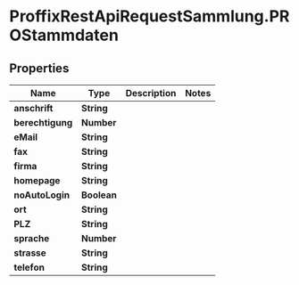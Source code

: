 # ProffixRestApiRequestSammlung.PROStammdaten

## Properties
Name | Type | Description | Notes
------------ | ------------- | ------------- | -------------
**anschrift** | **String** |  | 
**berechtigung** | **Number** |  | 
**eMail** | **String** |  | 
**fax** | **String** |  | 
**firma** | **String** |  | 
**homepage** | **String** |  | 
**noAutoLogin** | **Boolean** |  | 
**ort** | **String** |  | 
**PLZ** | **String** |  | 
**sprache** | **Number** |  | 
**strasse** | **String** |  | 
**telefon** | **String** |  | 


